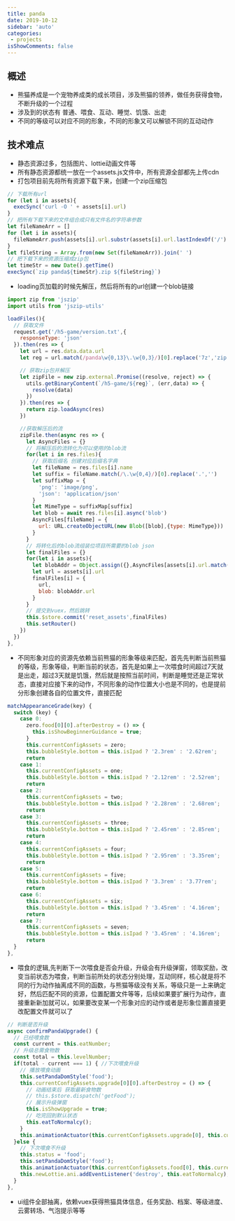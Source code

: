 ```yaml
---
title: panda
date: 2019-10-12
sidebar: 'auto'
categories:
 - projects
isShowComments: false
---
```


##  概述

- 熊猫养成是一个宠物养成类的成长项目，涉及熊猫的领养，做任务获得食物，不断升级的一个过程
- 涉及到的状态有 普通、喂食、互动、睡觉、饥饿、出走
- 不同的等级可以对应不同的形象，不同的形象又可以解锁不同的互动动作

##  技术难点

- 静态资源过多，包括图片、lottie动画文件等
- 所有静态资源都统一放在一个assets.js文件中，所有资源全部都先上传cdn
- 打包项目前先将所有资源下载下来，创建一个zip压缩包

```js
// 下载所有url
for (let i in assets){
  execSync('curl -O ' + assets[i].url)
}
// 把所有下载下来的文件组合成只有文件名的字符串参数
let fileNameArr = []
for (let i in assets){
  fileNameArr.push(assets[i].url.substr(assets[i].url.lastIndexOf('/') + 1))
}
let fileString = Array.from(new Set(fileNameArr)).join(' ')
// 把下载下来的资源压缩成zip包
let timeStr = new Date().getTime()
execSync(`zip panda${timeStr}.zip ${fileString}`)
```

- loading页加载的时候先解压，然后将所有的url创建一个blob链接

```js
import zip from 'jszip'
import utils from 'jszip-utils'

loadFiles(){
  // 获取文件
  request.get('/h5-game/version.txt',{
    responseType: 'json'
  }).then(res => {
    let url = res.data.data.url
    let reg = url.match(/panda\w{0,13}\.\w{0,3}/)[0].replace('7z','zip')

    // 获取zip包并解压
    let zipFile = new zip.external.Promise((resolve, reject) => {
      utils.getBinaryContent(`/h5-game/${reg}`, (err,data) => {
        resolve(data)
      })
    }).then(res => {
      return zip.loadAsync(res)
    })

    //获取解压后的流
    zipFile.then(async res => {
      let AsyncFiles = {}
      // 将解压后的流转化为可以使用的blob流
      for(let i in res.files){
        // 获取后缀名 创建对应后缀名字典
        let fileName = res.files[i].name
        let suffix = fileName.match(/\.\w{0,4}/)[0].replace('.','')
        let suffixMap = {
          'png': 'image/png',
          'json': 'application/json'
        }
        let MimeType = suffixMap[suffix]
        let blob = await res.files[i].async('blob')
        AsyncFiles[fileName] = {
          url: URL.createObjectURL(new Blob([blob],{type: MimeType}))
        }
      }
      // 将转化后的blob流组装位项目所需要的blob json
      let finalFiles = {}
      for(let i in assets){
        let blobAddr = Object.assign({},AsyncFiles[assets[i].url.match(/\w{32}.(\w{3,4})/)[0]])
        let url = assets[i].url
        finalFiles[i] = {
          url,
          blob: blobAddr.url
        }
      }
      // 提交到vuex，然后跳转
      this.$store.commit('reset_assets',finalFiles)
      this.setRouter()
    })
  })
},
```

- 不同形象对应的资源先依赖当前熊猫的形象等级来匹配，首先先判断当前熊猫的等级，形象等级，判断当前的状态，首先是如果上一次喂食时间超过7天就是出走，超过3天就是饥饿，然后就是按照当前时间，判断是睡觉还是正常状态，直接对应接下来的动作，不同形象的动作位置大小也是不同的，也是提前分形象创建各自的位置文件，直接匹配

```js
matchAppearanceGrade(key) {
  switch (key) {
    case 0:
      zero.food[0][0].afterDestroy = () => {
        this.isShowBeginnerGuidance = true;
      }
      this.currentConfigAssets = zero;
      this.bubbleStyle.bottom = this.isIpad ? '2.3rem' : '2.62rem';
      return
    case 1:
      this.currentConfigAssets = one;
      this.bubbleStyle.bottom = this.isIpad ? '2.12rem' : '2.52rem';
      return 
    case 2:
      this.currentConfigAssets = two;
      this.bubbleStyle.bottom = this.isIpad ? '2.28rem' : '2.68rem';
      return
    case 3:
      this.currentConfigAssets = three;
      this.bubbleStyle.bottom = this.isIpad ? '2.45rem' : '2.85rem';
      return
    case 4:
      this.currentConfigAssets = four;
      this.bubbleStyle.bottom = this.isIpad ? '2.95rem' : '3.35rem';
      return
    case 5:
      this.currentConfigAssets = five;
      this.bubbleStyle.bottom = this.isIpad ? '3.3rem' : '3.77rem';
      return
    case 6:
      this.currentConfigAssets = six;
      this.bubbleStyle.bottom = this.isIpad ? '3.45rem' : '4.16rem';
      return
    case 7:
      this.currentConfigAssets = seven;
      this.bubbleStyle.bottom = this.isIpad ? '3.45rem' : '4.16rem';
      return
  }
},
```

- 喂食的逻辑,先判断下一次喂食是否会升级，升级会有升级弹窗，领取奖励，改变当前状态为喂食，判断当前所处的状态分别处理，互动同样，核心就是将不同的行为动作抽离成不同的函数，与熊猫等级没有关系，等级只是一上来确定好，然后匹配不同的资源，位置配置文件等等，后续如果要扩展行为动作，直接重新新加就可以，如果要改变某一个形象对应的动作或者是形象位置直接更改配置文件就可以了

```js
// 判断是否升级
async confirmPandaUpgrade() {
  // 已经喂食数
  const current = this.eatNumber;
  // 升级总需食物数
  const total = this.levelNumber;
  if(total - current === 1) { //下次喂食升级
    // 播放喂食动画
    this.setPandaDomStyle('food');
    this.currentConfigAssets.upgrade[0][0].afterDestroy = () => {
      // 动画结束后 获取最新食物数
      // this.$store.dispatch('getFood');
      // 展示升级弹窗
      this.isShowUpgrade = true;
      // 吃完回到默认状态
      this.eatToNormalcy();
    }
    this.animationActuator(this.currentConfigAssets.upgrade[0], this.currentConfigAssets.upgrade[1]);
  }else {
    // 下次喂食不升级
    this.status = 'food';
    this.setPandaDomStyle('food');
    this.animationActuator(this.currentConfigAssets.food[0], this.currentConfigAssets.food[1]);
    this.newLottie.ani.addEventListener('destroy', this.eatToNormalcy);
  }
},
```

- ui组件全部抽离，依赖vuex获得熊猫具体信息，任务奖励、档案、等级进度、云雾转场、气泡提示等等
